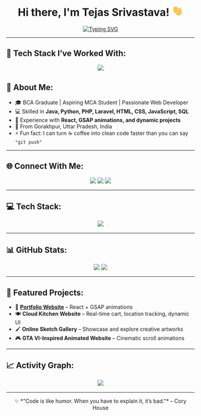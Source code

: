 <!-- Waving hand animation -->
<h1 align="center">
  Hi there, I'm Tejas Srivastava! <img src="https://raw.githubusercontent.com/ABSphreak/ABSphreak/master/gifs/Hi.gif" width="30px">
</h1>

<!-- Typing effect -->
<p align="center">
  <a href="https://git.io/typing-svg">
    <img src="https://readme-typing-svg.herokuapp.com?font=Fira+Code&pause=1000&color=00F7FF&center=true&vCenter=true&width=500&lines=BCA+Graduate+%7C+Web+Developer;Java+%26+Python+Programmer;React+%26+GSAP+Enthusiast;Always+learning+new+things!" alt="Typing SVG" />
  </a>
</p>

---
## 🚀 Tech Stack I’ve Worked With:

<p align="center">
  <img src="https://skillicons.dev/icons?i=html,css,js,php,laravel,react,gsap,mysql,python,java,git,github,bootstrap,vscode,figma&perline=7" />
</p>

## 💫 About Me:
- 🎓 BCA Graduate | Aspiring MCA Student | Passionate Web Developer  
- 💻 Skilled in **Java, Python, PHP, Laravel, HTML, CSS, JavaScript, SQL**  
- 🚀 Experience with **React, GSAP animations, and dynamic projects**  
- 📍 From Gorakhpur, Uttar Pradesh, India  
- ⚡ Fun fact: I can turn ☕ coffee into clean code faster than you can say `"git push"`  

---

## 🌐 Connect With Me:
<p align="center">
  <a href="https://tejas-portfolio-xhjh.vercel.app/"><img src="https://img.shields.io/badge/My_Portfolio-%230077B5.svg?style=for-the-badge&logo=google-chrome&logoColor=white"></a>
  <a href="https://www.linkedin.com/in/your-linkedin-username/"><img src="https://img.shields.io/badge/LinkedIn-%230077B5.svg?style=for-the-badge&logo=linkedin&logoColor=white"></a>
  <a href="mailto:your-email@example.com"><img src="https://img.shields.io/badge/Email-%23D14836.svg?style=for-the-badge&logo=gmail&logoColor=white"></a>
</p>

---

## 💻 Tech Stack:
<p align="center">
  <img src="https://skillicons.dev/icons?i=html,css,js,php,laravel,react,mysql,python,java" />
</p>

---

## 📊 GitHub Stats:
<p align="center">
  <img src="https://github-readme-stats.vercel.app/api?username=your-username&theme=tokyonight&show_icons=true&hide_border=true" height="180px"/>
  <img src="https://github-readme-streak-stats.herokuapp.com/?user=your-username&theme=tokyonight&hide_border=true" height="180px"/>
</p>

---

## 🚀 Featured Projects:
- 🎯 **[Portfolio Website](https://tejas-portfolio-xhjh.vercel.app/)** – React + GSAP animations  
- 🍽 **Cloud Kitchen Website** – Real-time cart, location tracking, dynamic UI  
- 🖌 **Online Sketch Gallery** – Showcase and explore creative artworks  
- 🎮 **GTA VI-Inspired Animated Website** – Cinematic scroll animations  

---

## 📈 Activity Graph:
<p align="center">
  <img src="https://github-readme-activity-graph.vercel.app/graph?username=your-username&theme=react-dark&hide_border=true" />
</p>

---

<p align="center">✨ *"Code is like humor. When you have to explain it, it’s bad."* – Cory House</p>
